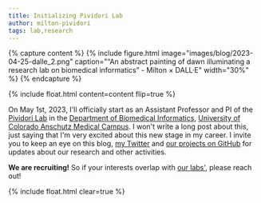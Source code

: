 ```yaml
---
title: Initializing Pividori Lab
author: milton-pividori
tags: lab,research
---
```


{% capture content %}
  {%
    include figure.html
    image="images/blog/2023-04-25-dalle_2.png"
    caption="“An abstract painting of dawn illuminating a research lab on biomedical informatics” - Milton × DALL·E"
    width="30%"
  %}
{% endcapture %}

{%
  include float.html
  content=content
  flip=true
%}

On May 1st, 2023, I'll officially start as an Assistant Professor and PI of the [Pividori Lab](https://pivlab.org/) in the [Department of Biomedical Informatics](https://medschool.cuanschutz.edu/dbmi), [University of Colorado Anschutz Medical Campus](https://medschool.cuanschutz.edu/).
I won't write a long post about this, just saying that I'm very excited about this new stage in my career.
I invite you to keep an eye on this blog, [my Twitter](https://twitter.com/miltondp) and [our projects on GitHub](https://github.com/pivlab) for updates about our research and other activities.

**We are recruiting!** So if your interests overlap with [our labs'](https://pivlab.org/research/), please reach out!

{% include float.html clear=true %}
